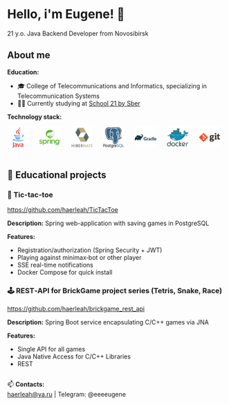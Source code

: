 # Hello, i'm Eugene! 👋  
21 y.o. Java Backend Developer from Novosibirsk

## About me

**Education:**  
- 🎓 College of Telecommunications and Informatics, specializing in Telecommunication Systems
- 👨‍💻 Currently studying at [School 21 by Sber](https://21-school.ru/)

**Technology stack:**

<div align="left">
   <img src="https://github.com/devicons/devicon/blob/master/icons/java/java-original-wordmark.svg" title="Java" alt="Java" width="50" height="50"/>&nbsp;
   <img width="12" />
   <img src="https://github.com/devicons/devicon/blob/master/icons/spring/spring-original-wordmark.svg" title="Sprng" alt="Spring" width="50" height="50"/>&nbsp;
   <img width="12" />
   <img src="https://github.com/devicons/devicon/blob/master/icons/hibernate/hibernate-original-wordmark.svg" title="Hibernate" alt="Hibernate" width="50" height="50"/>&nbsp;
   <img width="12" />
   <img src="https://github.com/devicons/devicon/blob/master/icons/postgresql/postgresql-original-wordmark.svg" title="PostgreSQL" alt="PostgreSQL" width="50" height="50"/>&nbsp;
   <img width="12" />
   <img src="https://github.com/devicons/devicon/blob/master/icons/gradle/gradle-original-wordmark.svg" title="Gradle" alt="Gradle" width="50" height="50"/>&nbsp;
   <img width="12" />
   <img src="https://github.com/devicons/devicon/blob/master/icons/docker/docker-original-wordmark.svg" title="Docker" alt="Docker" width="50" height="50"/>&nbsp;
   <img width="12" />
   <img src="https://github.com/devicons/devicon/blob/master/icons/git/git-original-wordmark.svg" title="Git" alt="Git" width="50" height="50"/>&nbsp;
   <img width="12" />
</div>

## 🔨 Educational projects

### 🎲 Tic-tac-toe
<https://github.com/haerleah/TicTacToe>

**Description:** Spring web-application with saving games in PostgreSQL

**Features:**  
- Registration/authorization (Spring Security + JWT)  
- Playing against minimax‑bot or other player  
- SSE real-time notifications
- Docker Compose for quick install 

### 🕹️ REST‑API for BrickGame project series (Tetris, Snake, Race)
<https://github.com/haerleah/brickgame_rest_api>

**Description:** Spring Boot service encapsulating C/C++ games via JNA

**Features:** 
- Single API for all games
- Java Native Access for C/C++ Libraries
- REST

##
📫 **Contacts:**  
haerleah@ya.ru | Telegram: @eeeeugene
